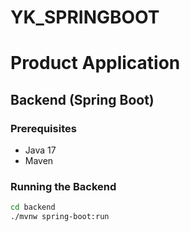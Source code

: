 # YK_SPRINGBOOT


# Product Application

## Backend (Spring Boot)

### Prerequisites

- Java 17
- Maven

### Running the Backend

```bash
cd backend
./mvnw spring-boot:run
